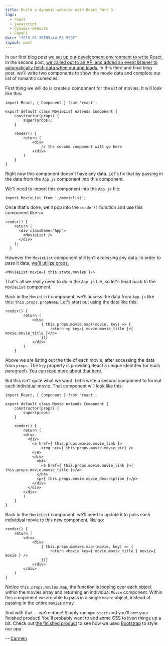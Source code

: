```yaml
---
title: Build a dynamic website with React Part 3
tags:
  - react
  - javascript
  - dynamic-website
  - FayePI
date: "2018-08-26T03:44:08.920Z"
layout: post
---
```


In our first blog post [we set up our development environment to write React.](link) In the second post, [we called out to an API and added an event listener to automatically fetch data when our app loads.](link) In this third and final blog post, we'll write two components to show the movie data and complete our list of romantic comedies.

First thing we will do is create a component for the _list_ of movies. It will look like this:

```
import React, { Component } from 'react';

export default class MovieList extends Component {
    constructor(props) {
        super(props);
    }

    render() {
        return (
            <div>
                // the second component will go here
            </div>
        )
    }
}
```

Right now this component doesn't have any data. Let's fix that by passing in the data from the `App.js` component into this component.

We'll need to import this component into the `App.js` file:

```
import MovieList from './movielist';
```

Once that's done, we'll pop into the `render()` function and use this component like so:

```
render() {
    return (
      <div className="App">
        <MovieList />
      </div>
    );
  }
```

However the `MovieList` component still isn't accessing any data. In order to pass it data, [we'll utilize props.](link)

```
<MovieList movie={ this.state.movies }/>
```

That's all we really need to do in the `App.js` file, so let's head back to the `MovieList` component.

Back in the `MovieList` component, we'll access the data from `App.js` like this: `this.props.propName`. Let's start out using the data like this:

```
render() {
        return (
            <div>
                { this.props.movie.map((movie, key) => {
                    return <p key={ movie.movie_title }>{ movie.movie_title }</p>
                })}
            </div>
        )
    }
```

Above we are listing out the title of each movie, after accessing the data from `props`. The `key` property is providing React a unique identifier for each paragraph. [You can read more about that here.](link) 

But this isn't quite what we want. Let's write a second component to format each individual movie. That component will look like this:

```
import React, { Component } from 'react';

export default class Movie extends Component {
    constructor(props) {
        super(props)
    }

    render() {
        return (
        <div>
          <div>
            <a href={ this.props.movie.movie_link }>
                <img src={ this.props.movie.movie_pic} />
            </a>
            <div>
              <h4>
                <a href={ this.props.movie.movie_link }>{ this.props.movie.movie_title }</a>
              </h4>
              <p>{ this.props.movie.movie_description }</p>
            </div>
          </div>
        </div>
        )
    }
}
```

Back in the `MovieList` component, we'll need to update it to pass each individual movie to this new component, like so:

```
render() {
    return (
        <div>
            <div>
                { this.props.movies.map((movie, key) => {
                    return <Movie key={ movie.movie_title } movie={ movie } />
                })}
            </div>
        </div>
    )
}
```

Notice `this.props.movies.map`, the function is looping over each object within the movies array and returning an individual `Movie` component. Within this component we are able to pass in a single `movie` object, instead of passing in the entire `movies` array.

And with that ... we're done! Simply run `npm start` and you'll see your finished product! You'll probably want to add some CSS to liven things up a bit. Check out [the finished product](link) to see how we used [Bootstrap](link) to style our app.

-- [Carmen](link)
